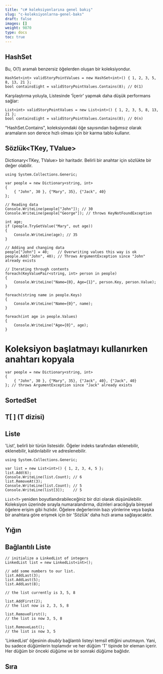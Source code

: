 ```yaml
---
title: "c# koleksiyonlarına genel bakış"
slug: "c-koleksiyonlarna-genel-baks"
draft: false
images: []
weight: 9870
type: docs
toc: true
---
```


## HashSet<T>
Bu, O(1) aramalı benzersiz öğelerden oluşan bir koleksiyondur.

    HashSet<int> validStoryPointValues = new HashSet<int>() { 1, 2, 3, 5, 8, 13, 21 };
    bool containsEight = validStoryPointValues.Contains(8); // O(1)

Karşılaştırma yoluyla, <int> Listesinde 'İçerir' yapmak daha düşük performans sağlar:

    List<int> validStoryPointValues = new List<int>() { 1, 2, 3, 5, 8, 13, 21 };
    bool containsEight = validStoryPointValues.Contains(8); // O(n)

"HashSet.Contains", koleksiyondaki öğe sayısından bağımsız olarak aramaların son derece hızlı olması için bir karma tablo kullanır.

## Sözlük<TKey, TValue>
Dictionary<TKey, TValue> bir haritadır. Belirli bir anahtar için sözlükte bir değer olabilir.

    using System.Collections.Generic;

    var people = new Dictionary<string, int>
    {
        { "John", 30 }, {"Mary", 35}, {"Jack", 40}
    };

    // Reading data
    Console.WriteLine(people["John"]); // 30
    Console.WriteLine(people["George"]); // throws KeyNotFoundException
    
    int age;
    if (people.TryGetValue("Mary", out age))
    { 
        Console.WriteLine(age); // 35
    }
    
    // Adding and changing data
    people["John"] = 40;    // Overwriting values this way is ok
    people.Add("John", 40); // Throws ArgumentException since "John" already exists

    // Iterating through contents
    foreach(KeyValuePair<string, int> person in people)
    {
        Console.WriteLine("Name={0}, Age={1}", person.Key, person.Value);
    }

    foreach(string name in people.Keys)
    {
        Console.WriteLine("Name={0}", name);
    }

    foreach(int age in people.Values)
    {
        Console.WriteLine("Age={0}", age);
    }
   
# Koleksiyon başlatmayı kullanırken anahtarı kopyala
    var people = new Dictionary<string, int>
    {
        { "John", 30 }, {"Mary", 35}, {"Jack", 40}, {"Jack", 40}
    }; // throws ArgumentException since "Jack" already exists


## SortedSet<T>


## T[ ] (T dizisi)


## Liste<T>
'List<T>', belirli bir türün listesidir. Öğeler indeks tarafından eklenebilir, eklenebilir, kaldırılabilir ve adreslenebilir.
    
    using System.Collections.Generic;
    
    var list = new List<int>() { 1, 2, 3, 4, 5 };
    list.Add(6);
    Console.WriteLine(list.Count); // 6
    list.RemoveAt(3);
    Console.WriteLine(list.Count); // 5
    Console.WriteLine(list[3]);    // 5

`List<T>` yeniden boyutlandırabileceğiniz bir dizi olarak düşünülebilir. Koleksiyon üzerinde sırayla numaralandırma, dizinleri aracılığıyla bireysel öğelere erişim gibi hızlıdır. Öğelere değerlerinin bazı yönlerine veya başka bir anahtara göre erişmek için bir 'Sözlük<T>' daha hızlı arama sağlayacaktır.


## Yığın<T>


## Bağlantılı Liste<T>
    // initialize a LinkedList of integers
    LinkedList list = new LinkedList<int>();

    // add some numbers to our list.
    list.AddLast(3);
    list.AddLast(5);
    list.AddLast(8);

    // the list currently is 3, 5, 8

    list.AddFirst(2);
    // the list now is 2, 3, 5, 8

    list.RemoveFirst();
    // the list is now 3, 5, 8

    list.RemoveLast();
    // the list is now 3, 5

'LinkedList<T>' öğesinin _doubly_ bağlantılı listeyi temsil ettiğini unutmayın. Yani, bu sadece düğümlerin toplamıdır ve her düğüm 'T' tipinde bir eleman içerir. Her düğüm bir önceki düğüme ve bir sonraki düğüme bağlıdır.


   



## Sıra


